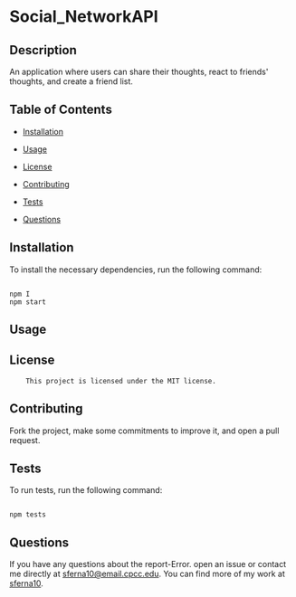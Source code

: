 # Social_NetworkAPI


## Description
An application where users can share their thoughts, react to friends' thoughts, and create a friend list.

## Table of Contents

* [Installation](#installation)
* [Usage](#usage)

* [License](#license)

* [Contributing](#contributing)
* [Tests](#test)
* [Questions](#questions)

## Installation

To install the necessary dependencies, run the following command:

```

npm I
npm start

```

## Usage



## License 
    
        This project is licensed under the MIT license.

## Contributing

Fork the project, make some commitments to improve it,  and open a pull request.

## Tests

To run tests, run the following command:
```

npm tests
```

## Questions

If you have any questions about the report-Error. open an issue or contact me  directly at sferna10@email.cpcc.edu. You can find more of my work at [sferna10](https://github.com/sferna10/).

